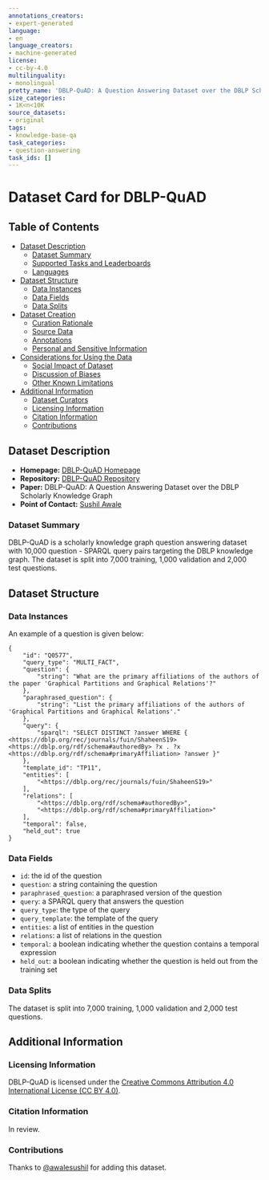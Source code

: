```yaml
---
annotations_creators:
- expert-generated
language:
- en
language_creators:
- machine-generated
license:
- cc-by-4.0
multilinguality:
- monolingual
pretty_name: 'DBLP-QuAD: A Question Answering Dataset over the DBLP Scholarly Knowledge Graph'
size_categories:
- 1K<n<10K
source_datasets:
- original
tags:
- knowledge-base-qa
task_categories:
- question-answering
task_ids: []
---
```


# Dataset Card for DBLP-QuAD

## Table of Contents
- [Dataset Description](#dataset-description)
  - [Dataset Summary](#dataset-summary)
  - [Supported Tasks and Leaderboards](#supported-tasks-and-leaderboards)
  - [Languages](#languages)
- [Dataset Structure](#dataset-structure)
  - [Data Instances](#data-instances)
  - [Data Fields](#data-fields)
  - [Data Splits](#data-splits)
- [Dataset Creation](#dataset-creation)
  - [Curation Rationale](#curation-rationale)
  - [Source Data](#source-data)
  - [Annotations](#annotations)
  - [Personal and Sensitive Information](#personal-and-sensitive-information)
- [Considerations for Using the Data](#considerations-for-using-the-data)
  - [Social Impact of Dataset](#social-impact-of-dataset)
  - [Discussion of Biases](#discussion-of-biases)
  - [Other Known Limitations](#other-known-limitations)
- [Additional Information](#additional-information)
  - [Dataset Curators](#dataset-curators)
  - [Licensing Information](#licensing-information)
  - [Citation Information](#citation-information)
  - [Contributions](#contributions)

## Dataset Description

- **Homepage:** [DBLP-QuAD Homepage]()
- **Repository:** [DBLP-QuAD Repository](https://github.com/awalesushil/DBLP-QuAD)
- **Paper:** DBLP-QuAD: A Question Answering Dataset over the DBLP Scholarly Knowledge Graph
- **Point of Contact:** [Sushil Awale](mailto:sushil.awale@web.de)

### Dataset Summary

DBLP-QuAD is a scholarly knowledge graph question answering dataset with 10,000 question - SPARQL query pairs targeting the DBLP knowledge graph. The dataset is split into 7,000 training, 1,000 validation and 2,000 test questions.

## Dataset Structure

### Data Instances

An example of a question is given below:

```
{
    "id": "Q0577",
    "query_type": "MULTI_FACT",
    "question": {
        "string": "What are the primary affiliations of the authors of the paper 'Graphical Partitions and Graphical Relations'?"
    },
    "paraphrased_question": {
        "string": "List the primary affiliations of the authors of 'Graphical Partitions and Graphical Relations'."
    },
    "query": {
        "sparql": "SELECT DISTINCT ?answer WHERE { <https://dblp.org/rec/journals/fuin/ShaheenS19> <https://dblp.org/rdf/schema#authoredBy> ?x . ?x <https://dblp.org/rdf/schema#primaryAffiliation> ?answer }"
    },
    "template_id": "TP11",
    "entities": [
        "<https://dblp.org/rec/journals/fuin/ShaheenS19>"
    ],
    "relations": [
        "<https://dblp.org/rdf/schema#authoredBy>",
        "<https://dblp.org/rdf/schema#primaryAffiliation>"
    ],
    "temporal": false,
    "held_out": true
}

```
### Data Fields

- `id`: the id of the question
- `question`: a string containing the question
- `paraphrased_question`: a paraphrased version of the question
- `query`: a SPARQL query that answers the question
- `query_type`: the type of the query
- `query_template`: the template of the query
- `entities`: a list of entities in the question
- `relations`: a list of relations in the question
- `temporal`: a boolean indicating whether the question contains a temporal expression
- `held_out`: a boolean indicating whether the question is held out from the training set

### Data Splits

The dataset is split into 7,000 training, 1,000 validation and 2,000 test questions.

## Additional Information

### Licensing Information

DBLP-QuAD is licensed under the [Creative Commons Attribution 4.0 International License (CC BY 4.0)](https://creativecommons.org/licenses/by/4.0/).

### Citation Information

In review.

### Contributions

Thanks to [@awalesushil](https://github.com/awalesushil) for adding this dataset.
